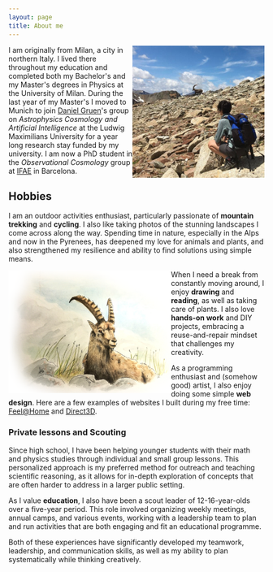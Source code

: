 ```yaml
---
layout: page
title: About me
---
```


<img class="post-img" width=260 align="right" src="/assets/img/stambecchi.jpg"/>

I am originally from Milan, a city in northern Italy. I lived there throughout my education and completed both my Bachelor's and my Master's degrees in Physics at the University of Milan. During the last year of my Master's I moved to Munich to join [Daniel Gruen](https://www.physik.lmu.de/en/about-us/people/gruen-2.html)'s group on *Astrophysics Cosmology and Artificial Intelligence* at the Ludwig Maximilians University for a year long research stay funded by my university. I am now a PhD student in the *Observational Cosmology* group at [IFAE](https://www.ifae.es/) in Barcelona.

## Hobbies

I am an outdoor activities enthusiast, particularly passionate of **mountain trekking** and **cycling**. I also like taking photos of the stunning landscapes I come across along the way. Spending time in nature, especially in the Alps and now in the Pyrenees, has deepened my love for animals and plants, and also strengthened my resilience and ability to find solutions using simple means.

<img width=320 align="left" src="/assets/img/stambecco.png"/>

When I need a break from constantly moving around, I enjoy **drawing** and **reading**, as well as taking care of plants. I also love **hands-on work** and DIY projects, embracing a reuse-and-repair mindset that challenges my creativity.

As a programming enthusiast and (somehow good) artist, I also enjoy doing some simple **web design**. Here are a few examples of websites I built during my free time: [Feel@Home](https://www.feelathome.eu/) and [Direct3D](https://www.direct3d.it/).

<!---* See my [Blog](https://elisalegnani.github.io/blog) page for more! *--->

<!---* Ooops, almost forgot to mention my unconditional love for cats an animals. Here is Pepe :) *--->

### Private lessons and Scouting
 
Since high school, I have been helping younger students with their math and physics studies through individual and small group lessons. This personalized approach is my preferred method for outreach and teaching scientific reasoning, as it allows for in-depth exploration of concepts that are often harder to address in a larger public setting.

As I value **education**, I also have been a scout leader of 12-16-year-olds over a five-year period. This role involved organizing weekly meetings, annual camps, and various events, working with a leadership team to plan and run activities that are both engaging and fit an educational programme.

Both of these experiences have significantly developed my teamwork, leadership, and communication skills, as well as my ability to plan systematically while thinking creatively.

